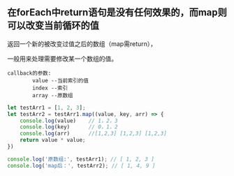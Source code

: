 ## 在forEach中return语句是没有任何效果的，而map则可以改变当前循环的值

返回一个新的被改变过值之后的数组（map需return），

一般用来处理需要修改某一个数组的值。
```
callback的参数:
        value --当前索引的值
        index --索引
        array --原数组
```

```javaScript
let testArr1 = [1, 2, 3];
let testArr2 = testArr1.map((value, key, arr) => {
    console.log(value)    // 1，2，3
    console.log(key)      // 0，1，2
    console.log(arr)      //[1,2,3] [1,2,3] [1,2,3]
    return value * value;
})

console.log('原数组:', testArr1); // [ 1, 2, 3 ]
console.log('map后：', testArr2); // [ 1, 4, 9 ]
```
